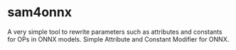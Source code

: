 # sam4onnx
A very simple tool to rewrite parameters such as attributes and constants for OPs in ONNX models. Simple Attribute and Constant Modifier for ONNX.
